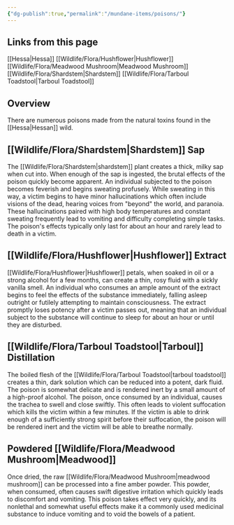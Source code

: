 ```yaml
---
{"dg-publish":true,"permalink":"/mundane-items/poisons/"}
---
```


## Links from this page
[[Hessa\|Hessa]]
[[Wildlife/Flora/Hushflower\|Hushflower]]
[[Wildlife/Flora/Meadwood Mushroom\|Meadwood Mushroom]]
[[Wildlife/Flora/Shardstem\|Shardstem]]
[[Wildlife/Flora/Tarboul Toadstool\|Tarboul Toadstool]]
## Overview
There are numerous poisons made from the natural toxins found in the [[Hessa\|Hessan]] wild.
## [[Wildlife/Flora/Shardstem\|Shardstem]] Sap
The [[Wildlife/Flora/Shardstem\|shardstem]] plant creates a thick, milky sap when cut into. When enough of the sap is ingested, the brutal effects of the poison quickly become apparent. An individual subjected to the poison becomes feverish and begins sweating profusely. While sweating in this way, a victim begins to have minor hallucinations which often include visions of the dead, hearing voices from "beyond" the world, and paranoia. These hallucinations paired with high body temperatures and constant sweating frequently lead to vomiting and difficulty completing simple tasks. The poison's effects typically only last for about an hour and rarely lead to death in a victim.
## [[Wildlife/Flora/Hushflower\|Hushflower]] Extract
[[Wildlife/Flora/Hushflower\|Hushflower]] petals, when soaked in oil or a strong alcohol for a few months, can create a thin, rosy fluid with a sickly vanilla smell. An individual who consumes an ample amount of the extract begins to feel the effects of the substance immediately, falling asleep outright or futilely attempting to maintain consciousness. The extract promptly loses potency after a victim passes out, meaning that an individual subject to the substance will continue to sleep for about an hour or until they are disturbed.
## [[Wildlife/Flora/Tarboul Toadstool\|Tarboul]] Distillation
The boiled flesh of the [[Wildlife/Flora/Tarboul Toadstool\|tarboul toadstool]] creates a thin, dark solution which can be reduced into a potent, dark fluid. The poison is somewhat delicate and is rendered inert by a small amount of a high-proof alcohol. The poison, once consumed by an individual, causes the  trachea to swell and close swiftly. This often leads to violent suffocation which kills the victim within a few minutes. If the victim is able to drink enough of a sufficiently strong spirit before their suffocation, the poison will be rendered inert and the victim will be able to breathe normally.
## Powdered [[Wildlife/Flora/Meadwood Mushroom\|Meadwood]]
Once dried, the raw [[Wildlife/Flora/Meadwood Mushroom\|meadwood mushroom]] can be processed into a fine amber powder. This powder, when consumed, often causes swift digestive irritation which quickly leads to discomfort and vomiting. This poison takes effect very quickly, and its nonlethal and somewhat useful effects make it a commonly used medicinal substance to induce vomiting and to void the bowels of a patient.